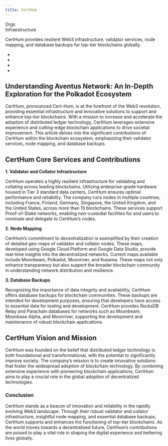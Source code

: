 ```yaml
---
title: CertHum
---
```

Orgs  
Infraestructure  

CertHum provides resilient Web3 infrastructure, validator services, node mapping, and database backups for top-tier blockchains globally.

- 
- 
- 
- 

Understanding Aventus Network: An In-Depth Exploration for the Polkadot Ecosystem
---------------------------------------------------------------------------------

CertHum, pronounced Cert-Hum, is at the forefront of the Web3 revolution, providing essential infrastructure and innovative solutions to support and enhance top-tier blockchains. With a mission to increase and accelerate the adoption of distributed ledger technology, CertHum leverages extensive experience and cutting-edge blockchain applications to drive societal improvement. This article delves into the significant contributions of CertHum within the blockchain ecosystem, emphasizing their validator services, node mapping, and database backups.

CertHum Core Services and Contributions
---------------------------------------

**1. Validator and Collator Infrastructure**

CertHum operates a highly resilient infrastructure for validating and collating across leading blockchains. Utilizing enterprise-grade hardware housed in Tier 3 standard data centers, CertHum ensures optimal performance and reliability. The company runs nodes in multiple countries, including France, Finland, Germany, Singapore, the United Kingdom, and the United States, across more than 15 blockchains. These services support Proof-of-Stake networks, enabling non-custodial facilities for end users to nominate and delegate to CertHum’s nodes.

**2. Node Mapping**

CertHum’s commitment to decentralization is exemplified by their creation of detailed geo-maps of validator and collator nodes. These maps, developed using Google Cloud Platform and Google Data Studio, provide real-time insights into the decentralized networks. Current maps available include Moonbeam, Polkadot, Moonriver, and Kusama. These maps not only enhance transparency but also support the broader blockchain community in understanding network distribution and resilience.

**3. Database Backups**

Recognizing the importance of data integrity and availability, CertHum offers database backups for blockchain communities. These backups are intended for development purposes, ensuring that developers have access to essential data for testing and development. CertHum provides RocksDB Relay and Parachain databases for networks such as Moonbeam, Moonbase Alpha, and Moonriver, supporting the development and maintenance of robust blockchain applications.

CertHum Vision and Mission
--------------------------

CertHum was founded on the belief that distributed ledger technology is both foundational and transformational, with the potential to significantly improve society. The company’s mission is to create innovative solutions that foster the widespread adoption of blockchain technology. By combining extensive experience with pioneering blockchain applications, CertHum aims to play a crucial role in the global adoption of decentralized technologies.

### Conclusion

CertHum stands as a beacon of innovation and reliability in the rapidly evolving Web3 landscape. Through their robust validator and collator infrastructure, insightful node mapping, and essential database backups, CertHum supports and enhances the functioning of top-tier blockchains. As the world moves towards a decentralized future, CertHum’s contributions are poised to play a vital role in shaping the digital experience and bettering lives globally.
